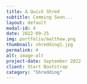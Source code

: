 ```yaml
---
title: A Quick Shred
subtitle: Comming Soon...
layout: default
modal-id: 4
date: 2022-09-25
img: portfolio/matthew.png
thumbnail: shredding1.jpg
permalink: #
alt: image-alt
project-date: September 2022
client: Start Bootstrap
category: "Shredding"
---
```

